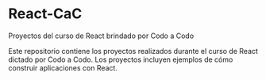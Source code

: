 # React-CaC
Proyectos del curso de React brindado por Codo a Codo

Este repositorio contiene los proyectos realizados durante el curso de React dictado por Codo a Codo. Los proyectos incluyen ejemplos de cómo construir aplicaciones con React.
